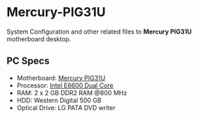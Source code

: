 # Mercury-PIG31U
System Configuration and other related files to **Mercury PIG31U** motherboard desktop.

## PC Specs
- Motherboard:  [Mercury PIG31U](http://www.mercury-pc.com/product-detail.php?link=p-mainboards&subtitle=Mainboard&productid=102)
- Processor:  [Intel E6600 Dual Core](http://ark.intel.com/products/42807/Intel-Pentium-Processor-E6600-2M-Cache-3_06-GHz-1066-FSB)
- RAM: 2 x 2 GB DDR2 RAM @800 MHz
- HDD: Western Digital 500 GB
- Optical Drive: LG PATA DVD writer
